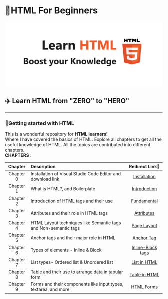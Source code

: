 # 🔴HTML For Beginners
![logo](https://github.com/Ninja-Vikash/Assets/blob/main/HTML%20Assets/HTML.png)
## ✈️ Learn HTML from "ZERO" to "HERO"
<hr>

### 🔴Getting started with HTML

This is a wonderful repository for **HTML learners!** <br>Where I have covered the basics of HTML. Explore all chapters to get all the useful knowledge of HTML. All the topics are contributed into different chapters.<br>
**CHAPTERS** : <br>

|        Chapter        |                Description                |        Redirect Link🔗        |
|    :----:             |                  :----                    |            :----:           |
|    Chapter 0         | Installation of Visual Studio Code Editor and download link |<a href="https://github.com/Ninja-Vikash/HTML/tree/main/CHAPTER%200%20-%20Installation">Installation</a>|
|    Chapter 1         | What is HTML?, and Boilerplate            |<a href="https://github.com/Ninja-Vikash/HTML/tree/main/CHAPTER%201%20-%20HTML%20Tutorial">Introduction</a>|
|    Chapter 2         | Introduction of HTML tags and their use   |<a href="https://github.com/Ninja-Vikash/HTML/tree/main/CHAPTER%202%20-%20HTML%20Fundamental">Fundamental</a>|
|    Chapter 3         | Attributes and their role in HTML tags    |<a href="https://github.com/Ninja-Vikash/HTML/tree/main/CHAPTER%203%20-%20Attributes">Attributes</a>|
|    Chapter 4         | HTML Layout techniques like Semantic tags and Non-semantic tags |<a href="https://github.com/Ninja-Vikash/HTML/tree/main/CHAPTER%204%20-%20Page%20Layout">Page Layout</a>|
|    Chapter 5         | Anchor tags and their major role in HTML  |<a href="https://github.com/Ninja-Vikash/HTML/tree/main/CHAPTER%205%20-%20Anchor%20Tag">Anchor Tag</a>|
|    Chapter 6         | Types of elements - Inline & Block        |<a href="https://github.com/Ninja-Vikash/HTML/tree/main/CHAPTER%206%20-%20Inline-block%20tags">Inline-Block tags</a>|
|    Chapter 7         | List types- Ordered list & Unordered list |<a href="https://github.com/Ninja-Vikash/HTML/tree/main/CHAPTER%207%20-%20List%20in%20HTML">List in HTML</a>|
|    Chapter 8         | Table and their use to arrange data in tabular form|<a href="https://github.com/Ninja-Vikash/HTML/tree/main/CHAPTER%208%20-%20Table%20in%20HTML">Table in HTML</a>|
|    Chapter 9         | Forms and their components like input types, textarea, and more|<a href="https://github.com/Ninja-Vikash/HTML/tree/main/CHAPTER%209%20-%20HTML%20Forms">HTML Forms</a>|
